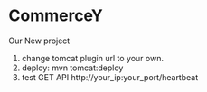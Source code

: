 # CommerceY
Our New project 

1. change tomcat plugin url to your own.
2. deploy: mvn tomcat:deploy
3. test GET API http://your_ip:your_port/heartbeat

# 

